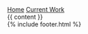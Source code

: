 <!DOCTYPE html>
<html lang="en">
  <head>
    <meta charset="UTF-8" />
    <meta name="viewport" content="width=device-width, initial-scale=1.0" />
    <link rel="apple-touch-icon" href="/apple-touch-icon.png" />
    <link rel="icon" type="image/png" sizes="32x32" href="/favicon-32x32.png" />
    <link rel="icon" type="image/png" sizes="16x16" href="/favicon-16x16.png" />
    <link rel="icon" href="/favicon.ico" />
    <title>{{ title }}</title>
    <meta
      name="description"
      content="{{ site.description }}"
    />
    <meta name="author" content="{{ site.author }}" />
    <meta property="og:title" content="{{ title }}" />
    <meta
      property="og:description"
      content="{{ site.description }}"
    />
    <meta property="og:locale" content="{{ site.locale }}" />
    <meta property="og:site_name" content="{{ site.site_name }}" />
    <link href="{{ site.baseurl }}/assets/main.css" rel="stylesheet"/>
    <link rel="preconnect" href="https://fonts.googleapis.com">
    <link rel="preconnect" href="https://fonts.gstatic.com" crossorigin>
    <link href="https://fonts.googleapis.com/css2?family=Cutive+Mono&display=swap" rel="stylesheet">

  </head>
  <body>
      <nav class="">
        <a href="{{ site.baseurl }}/" class="">Home</a>
        <a href="{{ site.baseurl }}/#current-work" class="">Current Work</a>
  </nav>

<main class="">
        {{ content }}
</main>
    <footer class="">
      {% include footer.html %}
    </footer>
  </body>
</html>
